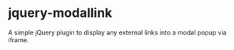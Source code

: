 # jquery-modallink
A simple jQuery plugin to display any external links into a modal popup via iframe.
